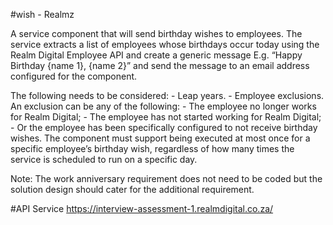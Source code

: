 #wish - Realmz

A service component that will send birthday wishes to employees.
The service extracts a list of employees whose birthdays occur today using the Realm Digital Employee API
and create a generic message E.g. “Happy Birthday {name 1}, {name 2}” and send the message to an email
address configured for the component.

The following needs to be considered:
    - Leap years.
    - Employee exclusions. An exclusion can be any of the following:
        - The employee no longer works for Realm Digital;
        - The employee has not started working for Realm Digital;
        - Or the employee has been specifically configured to not receive birthday wishes.
The component must support being executed at most once for a specific employee’s birthday wish, regardless of
how many times the service is scheduled to run on a specific day.

Note: The work anniversary requirement does not need to be coded but the solution design should cater for the
additional requirement.

#API Service
https://interview-assessment-1.realmdigital.co.za/